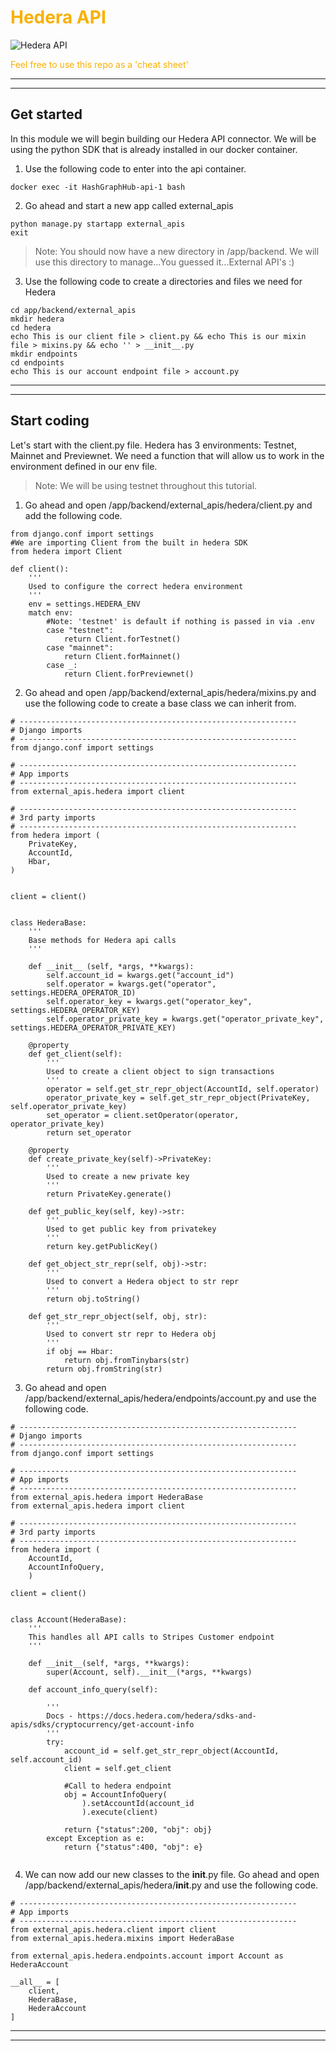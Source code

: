 # <span style="color:#f9b000">Hedera API</span>

![Hedera API](https://static.didcoding.com/media/tutorials/hashgraphhub_how_to/how_to_build_a_hedera_app_2.jpg "Hedera API")


<span style="color:#f9b000">Feel free to use this repo as a 'cheat sheet'</span>
***
***

## Get started

In this module we will begin building our Hedera API connector. We will be using the python SDK that is already installed in our docker container.

1) Use the following code to enter into the api container.
```
docker exec -it HashGraphHub-api-1 bash

```

2) Go ahead and start a new app called external_apis
```
python manage.py startapp external_apis
exit
```
>Note: You should now have a new directory in /app/backend. We will use this directory to manage...You guessed it...External API's :)

3) Use the following code to create a directories and files we need for Hedera

```
cd app/backend/external_apis
mkdir hedera
cd hedera
echo This is our client file > client.py && echo This is our mixin file > mixins.py && echo '' > __init__.py
mkdir endpoints
cd endpoints
echo This is our account endpoint file > account.py

```
***
***

## Start coding
Let's start with the client.py file. Hedera has 3 environments: Testnet, Mainnet and Previewnet. We need a function that will allow us to work in the environment defined in our env file. 
>Note: We will be using testnet throughout this tutorial.

1) Go ahead and open /app/backend/external_apis/hedera/client.py and add the following code.

```
from django.conf import settings
#We are importing Client from the built in hedera SDK
from hedera import Client

def client():
    '''
    Used to configure the correct hedera environment
    '''
    env = settings.HEDERA_ENV
    match env:
        #Note: 'testnet' is default if nothing is passed in via .env
        case "testnet":
            return Client.forTestnet()
        case "mainnet":
            return Client.forMainnet()
        case _:
            return Client.forPreviewnet()
```

2) Go ahead and open /app/backend/external_apis/hedera/mixins.py and use the following code to create a base class we can inherit from.
```
# --------------------------------------------------------------
# Django imports
# --------------------------------------------------------------
from django.conf import settings

# --------------------------------------------------------------
# App imports
# --------------------------------------------------------------
from external_apis.hedera import client

# --------------------------------------------------------------
# 3rd party imports
# --------------------------------------------------------------
from hedera import (
    PrivateKey,
    AccountId,
    Hbar,
)


client = client()


class HederaBase:
    '''
    Base methods for Hedera api calls
    '''

    def __init__ (self, *args, **kwargs):
        self.account_id = kwargs.get("account_id")
        self.operator = kwargs.get("operator", settings.HEDERA_OPERATOR_ID)
        self.operator_key = kwargs.get("operator_key", settings.HEDERA_OPERATOR_KEY)
        self.operator_private_key = kwargs.get("operator_private_key", settings.HEDERA_OPERATOR_PRIVATE_KEY)

    @property
    def get_client(self):
        '''
        Used to create a client object to sign transactions
        '''
        operator = self.get_str_repr_object(AccountId, self.operator)
        operator_private_key = self.get_str_repr_object(PrivateKey, self.operator_private_key)
        set_operator = client.setOperator(operator, operator_private_key)
        return set_operator

    @property
    def create_private_key(self)->PrivateKey:
        '''
        Used to create a new private key
        '''
        return PrivateKey.generate()
    
    def get_public_key(self, key)->str:
        '''
        Used to get public key from privatekey
        '''
        return key.getPublicKey()
    
    def get_object_str_repr(self, obj)->str:
        '''
        Used to convert a Hedera object to str repr
        '''
        return obj.toString()
    
    def get_str_repr_object(self, obj, str):
        '''
        Used to convert str repr to Hedera obj
        '''
        if obj == Hbar:
            return obj.fromTinybars(str)
        return obj.fromString(str)
```

3) Go ahead and open /app/backend/external_apis/hedera/endpoints/account.py and use the following code.
```
# --------------------------------------------------------------
# Django imports
# --------------------------------------------------------------
from django.conf import settings

# --------------------------------------------------------------
# App imports
# --------------------------------------------------------------
from external_apis.hedera import HederaBase
from external_apis.hedera import client

# --------------------------------------------------------------
# 3rd party imports
# --------------------------------------------------------------
from hedera import (
    AccountId, 
    AccountInfoQuery,
    )

client = client()


class Account(HederaBase):
    '''
    This handles all API calls to Stripes Customer endpoint
    '''

    def __init__(self, *args, **kwargs):
        super(Account, self).__init__(*args, **kwargs)
    
    def account_info_query(self):

        '''
        Docs - https://docs.hedera.com/hedera/sdks-and-apis/sdks/cryptocurrency/get-account-info
        '''
        try:
            account_id = self.get_str_repr_object(AccountId, self.account_id)
            client = self.get_client
        
            #Call to hedera endpoint
            obj = AccountInfoQuery(
                ).setAccountId(account_id
                ).execute(client)

            return {"status":200, "obj": obj}
        except Exception as e:
            return {"status":400, "obj": e}
    
```

4) We can now add our new classes to the __init__.py file. Go ahead and open /app/backend/external_apis/hedera/__init__.py and use the following code.
```
# --------------------------------------------------------------
# App imports
# --------------------------------------------------------------
from external_apis.hedera.client import client 
from external_apis.hedera.mixins import HederaBase

from external_apis.hedera.endpoints.account import Account as HederaAccount

__all__ = [
    client,
    HederaBase,
    HederaAccount
]
```

***
***
